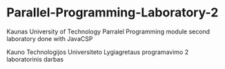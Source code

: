 # Parallel-Programming-Laboratory-2
Kaunas University of Technology Parralel Programming module second laboratory done with JavaCSP

Kauno Technologijos Universiteto Lygiagretaus programavimo 2 laboratorinis darbas

